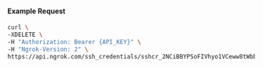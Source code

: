 
#### Example Request
```bash
curl \
-XDELETE \
-H "Authorization: Bearer {API_KEY}" \
-H "Ngrok-Version: 2" \
https://api.ngrok.com/ssh_credentials/sshcr_2NCiBBYPSoFIVhyo1VCeww8tWbb
